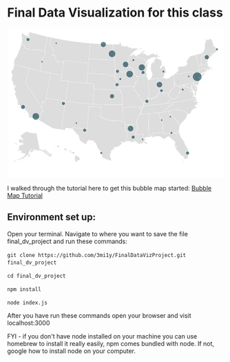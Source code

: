 # Final Data Visualization for this class
![alt text](https://github.com/3mi1y/FinalDataVizProject/blob/emily/Screen%20Shot%202017-12-10%20at%202.31.58%20PM.png?raw=true)

I walked through the tutorial here to get this bubble map started:
[Bubble Map Tutorial](https://bost.ocks.org/mike/bubble-map/#initializing)

## Environment set up:

Open your terminal.
Navigate to where you want to save the file final_dv_project and run these commands:

`git clone https://github.com/3mi1y/FinalDataVizProject.git final_dv_project`

`cd final_dv_project`

`npm install`

`node index.js`

After you have run these commands open your browser and visit localhost:3000


FYI - if you don't have node installed on your machine you can use homebrew to install it really easily, npm comes bundled with node. If not, google how to install node on your computer.
